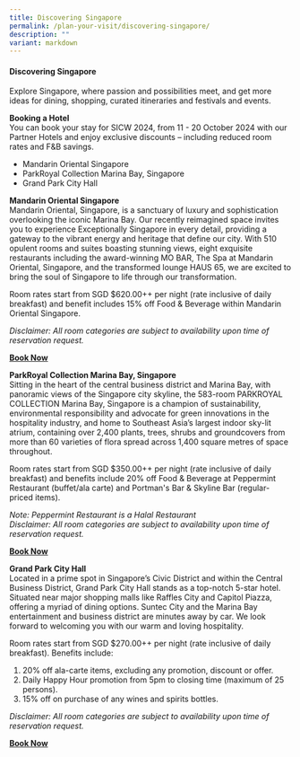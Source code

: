 ```yaml
---
title: Discovering Singapore
permalink: /plan-your-visit/discovering-singapore/
description: ""
variant: markdown
---
```

#### **Discovering Singapore**

Explore Singapore<a href="https://www.visitsingapore.com/see-do-singapore/" target="_blank"></a>, where passion and possibilities meet, and get more ideas for dining, shopping, curated itineraries and festivals and events. 

**Booking a Hotel**
<br>You can book your stay for SICW 2024, from 11 - 20 October 2024 with our Partner Hotels and enjoy exclusive discounts – including reduced room rates and F&amp;B savings.
* Mandarin Oriental Singapore
* ParkRoyal Collection Marina Bay, Singapore
* Grand Park City Hall 

**Mandarin Oriental Singapore**
<br>Mandarin Oriental, Singapore, is a sanctuary of luxury and sophistication overlooking the iconic Marina Bay. Our recently reimagined space invites you to experience Exceptionally Singapore in every detail, providing a gateway to the vibrant energy and heritage that define our city. With 510 opulent rooms and suites boasting stunning views, eight exquisite restaurants including the award-winning MO BAR, The Spa at Mandarin Oriental, Singapore, and the transformed lounge HAUS 65, we are excited to bring the soul of Singapore to life through our transformation. 

Room rates start from SGD $620.00++ per night (rate inclusive of daily breakfast) and benefit includes 15% off Food &amp; Beverage within Mandarin Oriental Singapore.

*Disclaimer: All room categories are subject to availability upon time of reservation request.*

<a href="https://book.passkey.com/event/50864754/owner/2731134/home" target="_blank">**Book Now**</a>

**ParkRoyal Collection Marina Bay, Singapore**
<br>Sitting in the heart of the central business district and Marina Bay, with panoramic views of the Singapore city skyline, the 583-room PARKROYAL COLLECTION Marina Bay, Singapore is a champion of sustainability, environmental responsibility and advocate for green innovations in the hospitality industry, and home to Southeast Asia’s largest indoor sky-lit atrium, containing over 2,400 plants, trees, shrubs and groundcovers from more than 60 varieties of flora spread across 1,400 square metres of space throughout. 

Room rates start from SGD $350.00++ per night (rate inclusive of daily breakfast) and benefits include 20% off Food &amp; Beverage at Peppermint Restaurant (buffet/ala carte) and Portman's Bar &amp; Skyline Bar (regular-priced items).

*Note: Peppermint Restaurant is a Halal Restaurant
<br>Disclaimer: All room categories are subject to availability upon time of reservation request.*

<a href="https://book.passkey.com/event/50843178/owner/3322522/home" target="_blank">**Book Now**</a>

**Grand Park City Hall**
<br>Located in a prime spot in Singapore’s Civic District and within the Central Business District, Grand Park City Hall stands as a top-notch 5-star hotel. Situated near major shopping malls like Raffles City and Capitol Piazza, offering a myriad of dining options. Suntec City and the Marina Bay entertainment and business district are minutes away by car. We look forward to welcoming you with our warm and loving hospitality. 

Room rates start from SGD $270.00++ per night (rate inclusive of daily breakfast). Benefits include: 
1. 20% off ala-carte items, excluding any promotion, discount or offer. 
2. Daily Happy Hour promotion from 5pm to closing time (maximum of 25 persons). 
3. 15% off on purchase of any wines and spirits bottles.

*Disclaimer: All room categories are subject to availability upon time of reservation request.*

<a href="https://www.parkhotelgroup.com/grand-park-city-hall/book/dates-of-stay?domain=www.govware.sg&amp;groupID=4405053" target="_blank">**Book Now**</a>